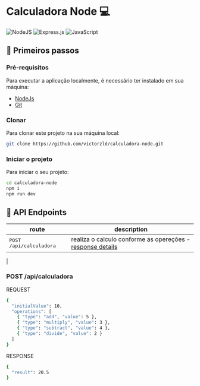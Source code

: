 # Calculadora Node 💻

![NodeJS](https://img.shields.io/badge/node.js-6DA55F?style=for-the-badge&logo=node.js&logoColor=white)
![Express.js](https://img.shields.io/badge/express.js-%23404d59.svg?style=for-the-badge&logo=express&logoColor=%2361DAFB)
![JavaScript](https://img.shields.io/badge/javascript-%23323330.svg?style=for-the-badge&logo=javascript&logoColor=%23F7DF1E)

## 🚀 Primeiros passos

### Pré-requisitos  

Para executar a aplicação localmente, é necessário ter instalado em sua máquina:

- <a href="https://nodejs.org/en">NodeJs</a>
- <a href="https://git-scm.com">Git</a>

### Clonar

Para clonar este projeto na sua máquina local:

```bash
git clone https://github.com/victorzld/calculadora-node.git
```
### Iniciar o projeto

Para iniciar o seu projeto:

```bash
cd calculadora-node
npm i
npm run dev
```

## 📍 API Endpoints

| route               | description                                          
|----------------------|-----------------------------------------------------
| <kbd>POST /api/calculadora</kbd>     | realiza o calculo conforme as opereções - [response details](#get-auth-detail)
|

### POST /api/calculadora

REQUEST

```bash
{
  "initialValue": 10,
  "operations": [
    { "type": "add", "value": 5 },
    { "type": "multiply", "value": 3 },
    { "type": "subtract", "value": 4 },
    { "type": "divide", "value": 2 }
  ]
}
```

RESPONSE

```bash
{
  "result": 20.5
}
```
